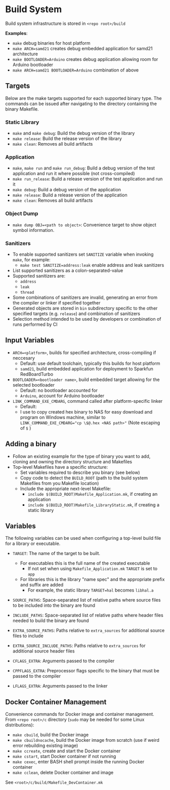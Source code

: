 # Build System
Build system infrastructure is stored in `<repo root>/build`

**Examples**:
- `make` debug binaries for host platform
- `make ARCH=samd21` creates debug embedded application for samd21 architecture
- `make BOOTLOADER=Arduino` creates debug application allowing room for Arduino 
bootloader
- `make ARCH=samd21 BOOTLOADER=Arduino` combination of above

## Targets  
Below are the make targets supported for each supported binary type. The 
commands can be issued after navigating to the directory containing the binary 
Makefile. 

### Static Library  
- `make` and `make debug`: Build the debug version of the library
- `make release`: Build the release version of the library
- `make clean`: Removes all build artifacts

### Application  
- `make`, `make run` and `make run_debug`: Build a debug version of the test 
application and run it where possible (not cross-compiled)
- `make run_release`: Build a release version of the test application and run it
- `make debug`: Build a debug version of the application
- `make release`: Build a release version of the application
- `make clean`: Removes all build artifacts

### Object Dump
- `make dump OBJ=<path to object>`: Convenience target to show object symbol 
information.

### Sanitizers
- To enable supported sanitizers set `SANITIZE` variable when invoking `make`, 
for example:
    - `make test SANITIZE=address:leak` enable address and leak sanitizers
- List supported sanitizers as a colon-separated-value
- Supported sanitizers are:
    - `address`
    - `leak`
    - `thread`
- Some combinations of sanitizers are invalid, generating an error from the 
compiler or linker if specified together
- Generated objects are stored in `bin` subdirectory specific to the other 
specified targets (e.g. `release`) and combination of sanitizers
- Selection method intended to be used by developers or combination of runs 
performed by CI

## Input Variables  
- `ARCH=<platform>`, builds for specified architecture, cross-compiling if 
neccesary
    - Default: use default toolchain, typically this builds for host platform
    - `samd21`, build embedded application for deployment to Sparkfun 
    RedBoardTurbo
- `BOOTLOADER=<bootloader name>`, build embedded target allowing for the 
selected bootloader
    - Default: no bootloader accounted for
    - `Arduino`, account for Arduino bootloader
- `LINK_COMMAND_EXE_CMDARG`, command called after platform-specific linker
    - Default: <nothing>
    - I use to copy created hex binary to NAS for easy download and program on 
    Windows machine, similar to  
        `LINK_COMMAND_EXE_CMDARG="cp \$@.hex <NAS path>"`  (Note escaping of `$`
        )  

## Adding a binary  
- Follow an existing example for the type of binary you want to add, cloning and
owning the directory structure and Makefiles
- Top-level Makefiles have a specific structure:
  - Set variables required to describe you binary (see below)
  - Copy code to detect the `BUILD_ROOT` (path to the build system Makefiles 
  from you Makefile location)
  - Include the appropriate next-level Makefile:
    - `include $(BUILD_ROOT)Makefile_Application.mk`, if creating an application
    - `include $(BUILD_ROOT)Makefile_LibraryStatic.mk`, if creating a static 
    library

## Variables  
The following variables can be used when configuring a top-level build file for
a library or executable.

* `TARGET`: The name of the target to be built.
  * For executables this is the full name of the created executable
    * If not set when using `Makefile_Application.mk` `TARGET` is set to `app`
  * For libraries this is the library "name spec" and the appropriate prefix and
  suffix are added
    * For example, the static library `TARGET=hal` becomes `libhal.a`

* `SOURCE_PATHS`: Space-separated list of relative paths where source files to 
be included into the binary are found

* `INCLUDE_PATHS`: Space-separated list of relative paths where header files 
needed to build the binary are found

* `EXTRA_SOURCE_PATHS`: Paths relative to `extra_sources` for additional source
files to include

* `EXTRA_SOURCE_INCLUDE_PATHS`: Paths relative to `extra_sources` for additional
source header files

* `CFLAGS_EXTRA`: Arguments passed to the compiler

* `CPPFLAGS_EXTRA`: Preprocessor flags specific to the binary that must be 
passed to the compiler

* `LFLAGS_EXTRA`: Arguments passed to the linker

## Docker Container Management  
Convenience commands for Docker image and container management. 
From `<repo root>/c` directory (`sudo` may be needed for some Linux 
distributions):
- `make cbuild`, build the Docker image
- `make cbuildnocache`, build the Docker image from scratch (use if weird error
rebuilding existing image)
- `make ccreate`, create and start the Docker container
- `make cstart`, start Docker container if not running
- `make cexec`, enter BASH shell prompt inside the running Docker container 
- `make cclean`, delete Docker container and image

See `<root>/c/build/Makefile_DevContainer.mk`


